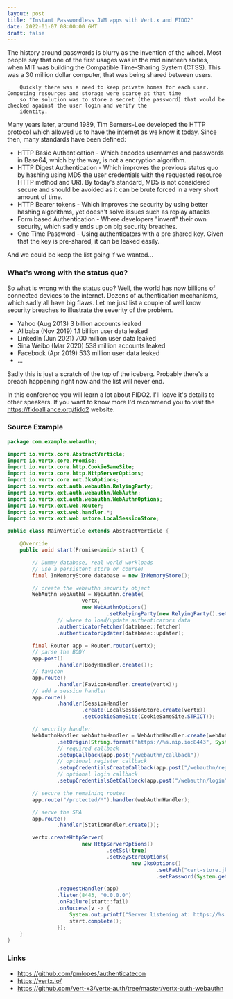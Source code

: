 ```yaml
---
layout: post
title: "Instant Passwordless JVM apps with Vert.x and FIDO2"
date: 2022-01-07 08:00:00 GMT
draft: false
---
```


The history around passwords is blurry as the invention of the wheel. Most people say that one of the first usages was
in the mid nineteen sixties, when MIT was building the Compatible Time-Sharing System (CTSS). This was a 30 million
dollar computer, that was being shared between users.

        Quickly there was a need to keep private homes for each user. Computing resources and storage were scarce at that time
        so the solution was to store a secret (the password) that would be checked against the user login and verify the
        identity.

Many years later, around 1989, Tim Berners-Lee developed the HTTP protocol which allowed us to have
the internet as we know it today. Since then, many standards have been defined:

* HTTP Basic Authentication - Which encodes usernames and passwords in Base64, which by the way, is not a encryption algorithm.
* HTTP Digest Authentication - Which improves the previous status quo by hashing using MD5 the user credentials with the requested resource HTTP method and URI. By today's standard, MD5 is not considered secure and should be avoided as it can be brute forced in a very short amount of time.
* HTTP Bearer tokens - Which improves the security by using better hashing algorithms, yet doesn't solve issues such as replay attacks
* Form based Authentication - Where developers "invent" their own security, which sadly ends up on big security breaches.
* One Time Password - Using authenticators with a pre shared key. Given that the key is pre-shared, it can be leaked easily.

And we could be keep the list going if we wanted...

### What's wrong with the status quo?

So what is wrong with the status quo? Well, the world has now billions of connected devices to the internet. Dozens of authentication
mechanisms, which sadly all have big flaws. Let me just list a couple of well know security breaches to illustrate
the severity of the problem.

* Yahoo (Aug 2013) 3 billion accounts leaked
* Alibaba (Nov 2019) 1.1 billion user data leaked
* LinkedIn (Jun 2021) 700 million user data leaked
* Sina Weibo (Mar 2020) 538 million accounts leaked
* Facebook (Apr 2019) 533 million user data leaked
* ...

Sadly this is just a scratch of the top of the iceberg. Probably there's a breach happening right now and the list will never end.

In this conference you will learn a lot about FIDO2. I'll leave it's details to other speakers. If you want to know more
I'd recommend you to visit the https://fidoalliance.org/fido2 website.

<amp-youtube data-videoid="E2S-gYdNnuo" layout="responsive" width="480" height="270"></amp-youtube>

### Source Example

```java
package com.example.webauthn;

import io.vertx.core.AbstractVerticle;
import io.vertx.core.Promise;
import io.vertx.core.http.CookieSameSite;
import io.vertx.core.http.HttpServerOptions;
import io.vertx.core.net.JksOptions;
import io.vertx.ext.auth.webauthn.RelyingParty;
import io.vertx.ext.auth.webauthn.WebAuthn;
import io.vertx.ext.auth.webauthn.WebAuthnOptions;
import io.vertx.ext.web.Router;
import io.vertx.ext.web.handler.*;
import io.vertx.ext.web.sstore.LocalSessionStore;

public class MainVerticle extends AbstractVerticle {

    @Override
    public void start(Promise<Void> start) {

        // Dummy database, real world workloads
        // use a persistent store or course!
        final InMemoryStore database = new InMemoryStore();

        // create the webauthn security object
        WebAuthn webAuthN = WebAuthn.create(
                        vertx,
                        new WebAuthnOptions()
                                .setRelyingParty(new RelyingParty().setName("Vert.x Demo Server")))
                // where to load/update authenticators data
                .authenticatorFetcher(database::fetcher)
                .authenticatorUpdater(database::updater);

        final Router app = Router.router(vertx);
        // parse the BODY
        app.post()
                .handler(BodyHandler.create());
        // favicon
        app.route()
                .handler(FaviconHandler.create(vertx));
        // add a session handler
        app.route()
                .handler(SessionHandler
                        .create(LocalSessionStore.create(vertx))
                        .setCookieSameSite(CookieSameSite.STRICT));

        // security handler
        WebAuthnHandler webAuthnHandler = WebAuthnHandler.create(webAuthN)
                .setOrigin(String.format("https://%s.nip.io:8443", System.getenv("IP")))
                // required callback
                .setupCallback(app.post("/webauthn/callback"))
                // optional register callback
                .setupCredentialsCreateCallback(app.post("/webauthn/register"))
                // optional login callback
                .setupCredentialsGetCallback(app.post("/webauthn/login"));

        // secure the remaining routes
        app.route("/protected/*").handler(webAuthnHandler);

        // serve the SPA
        app.route()
                .handler(StaticHandler.create());

        vertx.createHttpServer(
                        new HttpServerOptions()
                                .setSsl(true)
                                .setKeyStoreOptions(
                                        new JksOptions()
                                                .setPath("cert-store.jks")
                                                .setPassword(System.getenv("CERTSTORE_SECRET"))))

                .requestHandler(app)
                .listen(8443, "0.0.0.0")
                .onFailure(start::fail)
                .onSuccess(v -> {
                    System.out.printf("Server listening at: https://%s.nip.io:8443%n", System.getenv("IP"));
                    start.complete();
                });
    }
}
```

### Links

* https://github.com/pmlopes/authenticatecon
* https://vertx.io/
* https://github.com/vert-x3/vertx-auth/tree/master/vertx-auth-webauthn
